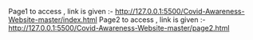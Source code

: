 Page1 to access , link is given :- http://127.0.0.1:5500/Covid-Awareness-Website-master/index.html                                           Page2 to access , link is given :- http://127.0.0.1:5500/Covid-Awareness-Website-master/page2.html 
